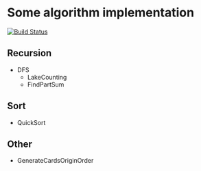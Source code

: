 # Some algorithm implementation

[![Build Status](https://travis-ci.org/sherlockkong/algorithm.svg?branch=master)](https://travis-ci.org/sherlockkong/algorithm)

## Recursion

- DFS
  - LakeCounting
  - FindPartSum

## Sort

- QuickSort

## Other

- GenerateCardsOriginOrder